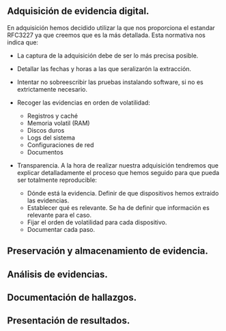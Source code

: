 
## Adquisición de evidencia digital.
En adquisición hemos decidido utilizar la que nos proporciona el estandar RFC3227 ya que creemos que es la más detallada.
Esta normativa nos indica que:
  * La captura de la adquisición debe de ser lo más precisa posible.
  * Detallar las fechas y horas a las que seralizarón la extracción.
  * Intentar no sobreescribir las pruebas instalando software, si no es extrictamente necesario.
  * Recoger las evidencias en orden de volatilidad:
    - Registros y caché
    - Memoria volatil (RAM)
    - Discos duros
    - Logs del sistema
    - Configuraciones de red
    - Documentos
    
  * Transparencia. A la hora de realizar nuestra adquisición tendremos que explicar detalladamente el proceso que hemos seguido para que pueda ser totalmente reproducible:
    - Dónde está la evidencia. Definir de que dispositivos hemos extraido las evidencias.
    - Establecer qué es relevante. Se ha de definir que información es relevante para el caso.
    - Fijar el orden de volatilidad para cada dispositivo.
    - Documentar cada paso.
## Preservación y almacenamiento de evidencia.

## Análisis de evidencias.

## Documentación de hallazgos.

## Presentación de resultados.
